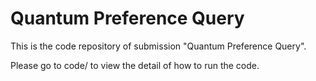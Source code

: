 # Quantum Preference Query

This is the code repository of submission "Quantum Preference Query".

Please go to code/ to view the detail of how to run the code.

